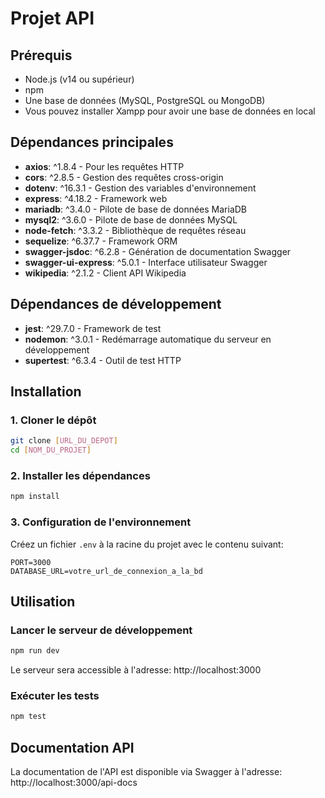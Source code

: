 # Projet API

## Prérequis

* Node.js (v14 ou supérieur)
* npm
* Une base de données (MySQL, PostgreSQL ou MongoDB)
* Vous pouvez installer Xampp pour avoir une base de données en local

## Dépendances principales

* **axios**: ^1.8.4 - Pour les requêtes HTTP
* **cors**: ^2.8.5 - Gestion des requêtes cross-origin
* **dotenv**: ^16.3.1 - Gestion des variables d'environnement
* **express**: ^4.18.2 - Framework web
* **mariadb**: ^3.4.0 - Pilote de base de données MariaDB
* **mysql2**: ^3.6.0 - Pilote de base de données MySQL
* **node-fetch**: ^3.3.2 - Bibliothèque de requêtes réseau
* **sequelize**: ^6.37.7 - Framework ORM
* **swagger-jsdoc**: ^6.2.8 - Génération de documentation Swagger
* **swagger-ui-express**: ^5.0.1 - Interface utilisateur Swagger
* **wikipedia**: ^2.1.2 - Client API Wikipedia

## Dépendances de développement

* **jest**: ^29.7.0 - Framework de test
* **nodemon**: ^3.0.1 - Redémarrage automatique du serveur en développement
* **supertest**: ^6.3.4 - Outil de test HTTP

## Installation

### 1. Cloner le dépôt

```bash
git clone [URL_DU_DEPOT]
cd [NOM_DU_PROJET]
```

### 2. Installer les dépendances

```bash
npm install
```

### 3. Configuration de l'environnement

Créez un fichier `.env` à la racine du projet avec le contenu suivant:

```
PORT=3000
DATABASE_URL=votre_url_de_connexion_a_la_bd
```

## Utilisation

### Lancer le serveur de développement

```bash
npm run dev
```

Le serveur sera accessible à l'adresse: http://localhost:3000

### Exécuter les tests

```bash
npm test
```

## Documentation API

La documentation de l'API est disponible via Swagger à l'adresse:
http://localhost:3000/api-docs
